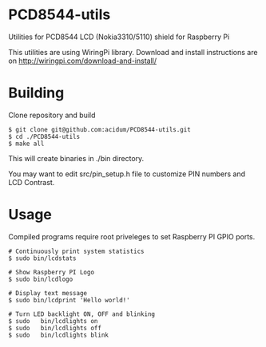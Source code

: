 # PCD8544-utils
Utilities for PCD8544 LCD (Nokia3310/5110) shield for Raspberry Pi

This utilities are using WiringPi library.
Download and install instructions are on http://wiringpi.com/download-and-install/

# Building

Clone repository and build

```
$ git clone git@github.com:acidum/PCD8544-utils.git
$ cd ./PCD8544-utils
$ make all
```

This will create binaries in ./bin directory.

You may want to edit src/pin_setup.h file to customize PIN numbers and LCD Contrast.


# Usage
Compiled programs require root priveleges to set Raspberry PI GPIO ports.

```
# Continuously print system statistics
$ sudo bin/lcdstats 

# Show Raspberry PI Logo
$ sudo bin/lcdlogo  

# Display text message
$ sudo bin/lcdprint 'Hello world!'

# Turn LED backlight ON, OFF and blinking
$ sudo   bin/lcdlights on
$ sudo   bin/lcdlights off
$ sudo   bin/lcdlights blink
```
